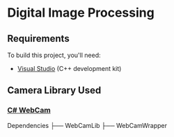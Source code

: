 # Digital Image Processing

## Requirements

To build this project, you'll need:

- [Visual Studio](https://visualstudio.microsoft.com/) (C++ development kit)

## Camera Library Used

### [C# WebCam](https://github.com/rockstardev/csharpWebCam)

Dependencies
├── WebCamLib
├── WebCamWrapper
